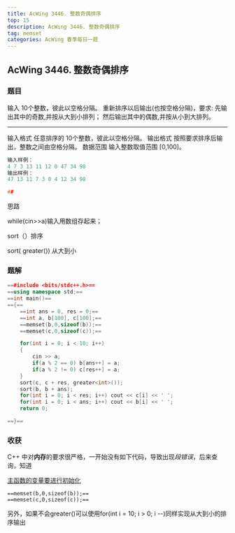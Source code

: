 ```yaml
---
title: AcWing 3446. 整数奇偶排序
top: 15
description: AcWing 3446. 整数奇偶排序
tag: memset
categories: AcWing 春季每日一题
---
```


## AcWing 3446. 整数奇偶排序

### 题目

输入 10个整数，彼此以空格分隔。
重新排序以后输出(也按空格分隔)，要求:
先输出其中的奇数,并按从大到小排列；
然后输出其中的偶数,并按从小到大排列。

---------------------------------------------------

输入格式
任意排序的 10个整数，彼此以空格分隔。
输出格式
按照要求排序后输出，整数之间由空格分隔。
数据范围
输入整数取值范围 [0,100]。

```c++
输入样例：
4 7 3 13 11 12 0 47 34 98
输出样例：
47 13 11 7 3 0 4 12 34 98

## 
```

思路

while(cin>>a)输入用数组存起来；

sort（）排序

sort(  greater<int>()) 从大到小



### 题解

``` C++
==#include <bits/stdc++.h>==
==using namespace std;==
==int main()==
=={==
    ==int ans = 0, res = 0;==
    ==int a, b[100], c[100];==
    ==memset(b,0,sizeof(b));==
    ==memset(c,0,sizeof(c));==

​    for(int i = 0; i < 10; i++)
​    {
​        cin >> a;
​        if(a % 2 == 0) b[ans++] = a;
​        if(a % 2 != 0) c[res++] = a;
​    }
​    sort(c, c + res, greater<int>());
​    sort(b, b + ans);
​    for(int i = 0; i < res; i++) cout << c[i] << ' ';
​    for(int i = 0; i < ans; i++) cout << b[i] << ' ';
​    return 0;

==}==
```

### 收获

C++ 中对**内存**的要求很严格，一开始没有如下代码，导致出现*段错误*，后来查询，知道

<u>主函数的变量要进行初始化</u>

```
==memset(b,0,sizeof(b));==
==memset(c,0,sizeof(c));==
```

另外，如果不会greater<int>()可以使用for(int i  = 10; i > 0; i --)同样实现从大到小的排序输出